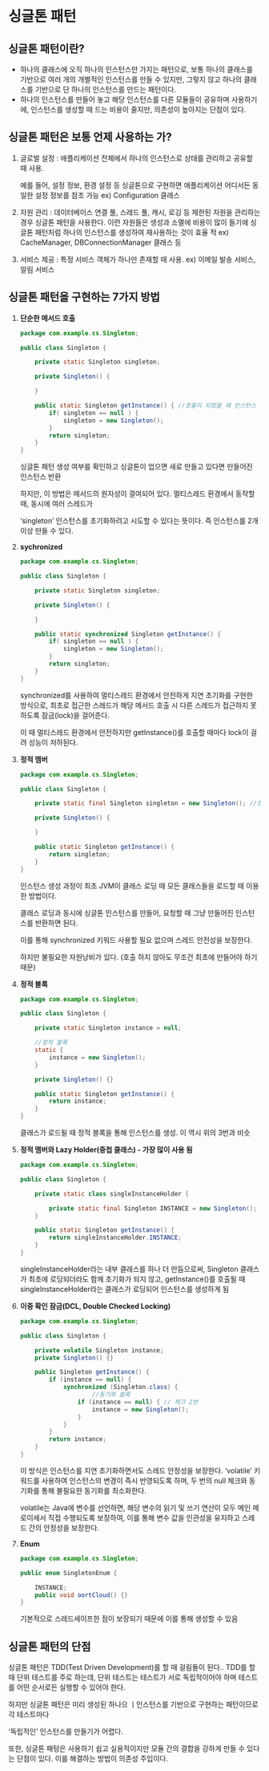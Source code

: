 # 싱글톤 패턴

## 싱글톤 패턴이란?

- 하나의 클래스에 오직 하나의 인스턴스만 가지는 패턴으로, 보통 하나의 클래스를 기반으로 여러 개의 개별적인 인스턴스를 만들 수 있지만, 그렇지 않고 하나의 클래스를 기반으로 단 하나의 인스턴스를 만드는 패턴이다.
- 하나의 인스턴스를 만들어 놓고 해당 인스턴스를 다른 모듈들이 공유하며 사용하기에, 인스턴스를 생성할 때 드는 비용이 줄지만, 의존성이 높아지는 단점이 있다.

## 싱글톤 패턴은 보통 언제 사용하는 가?

1. 글로벌 설정 : 애플리케이션 전체에서 하나의 인스턴스로 상태를 관리하고 공유할 때 사용.
    
    예를 들어, 설정 정보, 환경 설정 등 싱글톤으로 구현하면 애플리케이션 어디서든 동일한 설정 정보를 참조 가능 ex) Configuration 클래스
    
2. 자원 관리 : 데이터베이스 연결 풀, 스레드 풀, 캐시, 로깅 등 제한된 자원을 관리하는 경우 싱글톤 패턴을 사용한다. 이런 자원들은 생성과 소멸에 비용이 많이 들기에 싱글톤 패턴처럼 하나의 인스턴스를 생성하여 재사용하는 것이 효율 적 ex) CacheManager, DBConnectionManager 클래스 등

1. 서비스 제공 : 특정 서비스 객체가 하나만 존재할 때 사용. ex) 이메일 발송 서비스, 알림 서비스

## 싱글톤 패턴을 구현하는 7가지 방법

1. **단순한 메서드 호출**
    
    ```java
    package com.example.cs.Singleton;
    
    public class Singleton {
    
        private static Singleton singleton;
    
        private Singleton() {
    
        }
    
        public static Singleton getInstance() { //호출이 되었을 때 인스턴스 생성
            if( singleton == null ) {
                singleton = new Singleton();
            }
            return singleton;
        }
    }
    ```
    
    싱글톤 패턴 생성 여부를 확인하고 싱글톤이 업으면 새로 만들고 있다면 만들어진 인스턴스 반환
    
    하지만, 이 방법은 메서드의 원자성이 결여되어 있다. 멀티스레드 환경에서 동작할 때, 동시에 여러 스레드가 
    
    ‘singleton’ 인스턴스를 초기화하려고 시도할 수 있다는 뜻이다. 즉 인스턴스를 2개 이상 만들 수 있다.
    
2. **sychronized** 
    
    ```java
    package com.example.cs.Singleton;
    
    public class Singleton {
    
        private static Singleton singleton;
    
        private Singleton() {
    
        }
    
        public static synchronized Singleton getInstance() { 
            if( singleton == null ) {
                singleton = new Singleton();
            }
            return singleton;
        }
    }
    
    ```
    
    synchronized를 사용하여 멀티스레드 환경에서 안전하게 지연 초기화를 구현한 방식으로, 최초로 접근한 스레드가 해당 메서드 호출 시 다른 스레드가 접근하지 못하도록 잠금(lock)을 걸어준다.
    
    이 때 멀티스레드 환경에서 안전하지만 getInstance()를  호출할 때마다 lock이 걸려 성능이 저하된다.
    
3. **정적 멤버** 
    
    ```java
    package com.example.cs.Singleton;
    
    public class Singleton {
    
        private static final Singleton singleton = new Singleton(); //정적멤버
    
        private Singleton() {
    
        }
    
        public static Singleton getInstance() { 
            return singleton;
        }
    }
    
    ```
    
    인스턴스 생성 과정이 최초 JVM이 클래스 로딩 때 모든 클래스들을 로드할 때 이용한 방법이다.
    
    클래스 로딩과 동시에 싱글톤 인스턴스를 만들어, 요청할 때 그냥 만들어진 인스턴스를 반환하면 된다. 
    
    이를 통해 synchronized 키워드 사용할 필요 없으며 스레드 안전성을 보장한다.
    
    하지만 불필요한 자원낭비가 있다. (호출 하지 않아도 무조건 최초에 만들어야 하기 때문)
    
4. **정적 블록**
    
    ```java
    package com.example.cs.Singleton;
    
    public class Singleton {
    
        private static Singleton instance = null;
    
        //정적 블록
        static {
            instance = new Singleton();
        }
    
        private Singleton() {}
    
        public static Singleton getInstance() {
            return instance;
        }
    }
    
    ```
    
    클래스가 로드될 때 정적 블록을 통해 인스턴스를 생성. 이 역시 위의 3번과 비슷
    
5. **정적 멤버와 Lazy Holder(중첩 클래스) - 가장 많이 사용 됨** 
    
    ```java
    package com.example.cs.Singleton;
    
    public class Singleton {
    
        private static class singleInstanceHolder {
    
            private static final Singleton INSTANCE = new Singleton();
        }
    
        public static Singleton getInstance() {
            return singleInstanceHolder.INSTANCE;
        }
    }
    
    ```
    
    singleInstanceHolder라는 내부 클래스를 하나 더 만듬으로써, Singleton 클래스가 최초에 로딩되더라도 함께 초기화가 되지 않고, getInstance()를 호출될 때 singleInstanceHolder라는 클래스가 로딩되어 인스턴스를 생성하게 됨
    
6. **이중 확인 잠금(DCL, Double Checked Locking)**
    
    ```java
    package com.example.cs.Singleton;
    
    public class Singleton {
    
        private volatile Singleton instance;
        private Singleton() {}
    
        public Singleton getInstance() {
            if (instance == null) {
                synchronized (Singleton.class) {
    		            //동기화 블록
                    if (instance == null) { // 체크 2번
                        instance = new Singleton();
                    }
                }
            }
            return instance;
        }
    }
    
    ```
    
    이 방식은 인스턴스를 지연 초기화하면서도 스레드 안정성을 보장한다. ‘volatile’ 키워드를 사용하여 인스턴스의 변경이 즉시 반영되도록 하며, 두 번의 null 체크와 동기화를 통해 불필요한 동기화를 최소화한다.
    
    volatile는 Java에 변수를 선언하면, 해당 변수의 읽기 및 쓰기 연산이 모두 메인 메로이세서 직접 수행되도록 보장하여, 이를 통해 변수 값을 인관성을 유지하고 스레드 간의 안정성을 보장한다.
    
7. **Enum**
    
    ```java
    package com.example.cs.Singleton;
    
    public enum SingletonEnum {
    
        INSTANCE;
        public void oortCloud() {}
    }
    
    ```
    
    기본적으로 스레드세이프한 점이 보장되기 때문에 이를 통해 생성할 수 있음
    

## 싱글톤 패턴의 단점

싱글톤 패턴은 TDD(Test Driven Development)를 할 때 걸림돌이 된다.. TDD를 할 때 단위 테스트를 주로 하는데, 단위 테스트는 테스트가 서로 독립적이어야 하며 테스트를 어떤 순서로든 실행할 수 있어야 한다.

하지만 싱글톤 패턴은 미리 생성된 하나으 ㅣ인스턴스를 기반으로 구현하는 패턴이므로 각 테스트마다 

‘독립적인’ 인스턴스를 만들기가 어렵다.

또한, 싱글톤 패텅은 사용하기 쉽고 실용적이지만 모듈 간의 결합을 강하게 만들 수 있다는 단점이 있다. 이를 해결하는 방법이 의존성 주입이다.